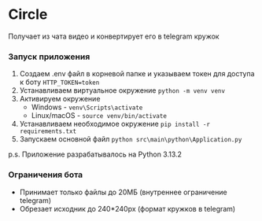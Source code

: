 # Circle
Получает из чата видео и конвертирует его в telegram кружок

### Запуск приложения
1. Создаем .env файл в корневой папке и указываем токен для доступа к боту `HTTP_TOKEN=token`
2. Устанавливаем виртуальное окружение `python -m venv venv`
3. Активируем окружение 
   - Windows - `venv\Scripts\activate`
   - Linux/macOS - `source venv/bin/activate`
4. Устанавливаем необходимое окружение `pip install -r requirements.txt`
5. Запускаем основной файл `python src\main\python\Application.py`

p.s. Приложение разрабатывалось на Python 3.13.2

### Ограничения бота
- Принимает только файлы до 20МБ (внутреннее ограничение telegram)
- Обрезает исходник до 240*240px (формат кружков в telegram)

